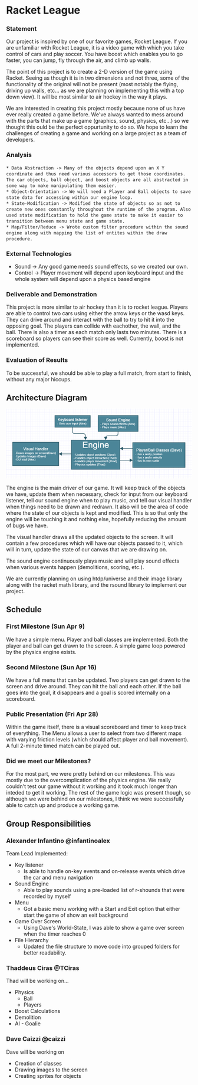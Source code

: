 # Racket League

### Statement
Our project is inspired by one of our favorite games, Rocket League. If you are unfamiliar with Rocket League, it is a video game with which you take control of cars and play soccer. You have boost which enables you to go faster, you can jump, fly through the air, and climb up walls. 

The point of this project is to create a 2-D version of the game using Racket. Seeing as though it is in two dimensions and not three, some of the functionality of the original will not be present (most notably the flying, driving up walls, etc... as we are planning on implementing this with a top down view). It will be most similar to air hockey in the way it plays.

We are interested in creating this project mostly because none of us have ever really created a game before. We've always wanted to mess around with the parts that make up a game (graphics, sound, physics, etc...) so we thought this ould be the perfect oppurtunity to do so. We hope to learn the challenges of creating a game and working on a large project as a team of developers. 

### Analysis

    * Data Abstraction -> Many of the objects depend upon an X Y coordinate and thus need various accessors to get those coordinates. The car objects, ball object, and boost objects are all abstracted in some way to make manipulating them easier.
    * Object-Orientation -> We will need a Player and Ball objects to save state data for accessing within our engine loop.
    * State-Modification -> Modified the state of objects so as not to create new ones constantly throughout the runtime of the program. Also used state modification to hold the game state to make it easier to transition between menu state and game state.
    * Map/Filter/Reduce -> Wrote custom filter procedure within the sound engine along with mapping the list of entites within the draw procedure.

### External Technologies

- Sound -> Any good game needs sound effects, so we created our own.
- Control -> Player movement will depend upon keyboard input and the whole system will depend upon a physics based engine

### Deliverable and Demonstration

  This project is more similar to air hockey than it is to rocket league. Players are able to control two cars using either the arrow keys or the wasd keys. They can drive around and interact with the ball to try to hit it into the opposing goal. The players can collide with eachother, the wall, and the ball. There is also a timer as each match only lasts two minutes. There is a scoreboard so players can see their score as well. Currently, boost is not implemented.
 
### Evaluation of Results

To be successful, we should be able to play a full match, from start to finish, without any major hiccups.

## Architecture Diagram
![Architecture Diagram](/ArchitectureDiagram.png?raw=false "Architecture Diagram")

The engine is the main driver of our game. It will keep track of the objects we have, update them when necessary, check for input from our keyboard listener, tell our sound engine when to play music, and tell our visual handler when things need to be drawn and redrawn. It also will be the area of code where the state of our objects is kept and modified. This is so that only the engine will be touching it and nothing else, hopefully reducing the amount of bugs we have.

The visual handler draws all the updated objects to the screen. It will contain a few procedures which will have our objects passed to it, which will in turn, update the state of our canvas that we are drawing on.

The sound engine continuously plays music and will play sound effects when various events happen (demolitions, scoring, etc.).

We are currently planning on using htdp/universe and their image library along with the racket math library, and the rsound library to implement our project.

## Schedule

### First Milestone (Sun Apr 9)
We have a simple menu. Player and ball classes are implemented. Both the player and ball can get drawn to the screen. A simple game loop powered by the physics engine exists.

### Second Milestone (Sun Apr 16)
We have a full menu that can be updated. Two players can get drawn to the screen and drive around. They can hit the ball and each other. If the ball goes into the goal, it disappears and a goal is scored internally on a scoreboard. 

### Public Presentation (Fri Apr 28)
Within the game itself, there is a visual scoreboard and timer to keep track of everything. The Menu allows a user to select from two different maps with varying friction levels (which should affect player and ball movement). A full 2-minute timed match can be played out.

### Did we meet our Milestones?
For the most part, we were pretty behind on our milestones. This was mostly due to the overcomplication of the physics engine. We really couldn't test our game without it working and it took much longer than inteded to get it working. The rest of the game logic was present though, so although we were behind on our milestones, I think we were successfully able to catch up and produce a working game.

## Group Responsibilities

### Alexander Infantino @infantinoalex
Team Lead
Implemented:
  * Key listener
      * Is able to handle on-key events and on-release events which drive the car and menu navigation
  * Sound Engine
      * Able to play sounds using a pre-loaded list of r-shounds that were recorded by myself
  * Menu
      * Got a basic menu working with a Start and Exit option that either start the game of show an exit background
  * Game Over Screen
      * Using Dave's World-State, I was able to show a game over screen when the timer reaches 0
  * File Hierarchy
      * Updated the file structure to move code into grouped folders for better readability.

### Thaddeus Ciras @TCiras
Thad will be working on...
 * Physics
   * Ball
   * Players
 * Boost Calculations
 * Demolition
 * AI - Goalie

### Dave Caizzi @caizzi 
Dave will be working on
* Creation of classes
* Drawing images to the screen
* Creating sprites for objects
